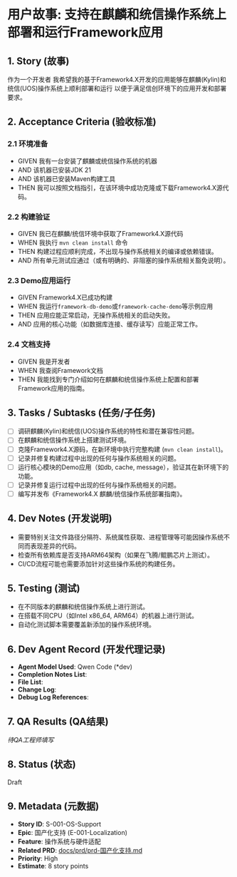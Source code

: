 # 用户故事: 支持在麒麟和统信操作系统上部署和运行Framework应用

## 1. Story (故事)

作为一个开发者
我希望我的基于Framework4.X开发的应用能够在麒麟(Kylin)和统信(UOS)操作系统上顺利部署和运行
以便于满足信创环境下的应用开发和部署要求。

## 2. Acceptance Criteria (验收标准)

### 2.1 环境准备
*   GIVEN 我有一台安装了麒麟或统信操作系统的机器
*   AND 该机器已安装JDK 21
*   AND 该机器已安装Maven构建工具
*   THEN 我可以按照文档指引，在该环境中成功克隆或下载Framework4.X源代码。

### 2.2 构建验证
*   GIVEN 我已在麒麟/统信环境中获取了Framework4.X源代码
*   WHEN 我执行 `mvn clean install` 命令
*   THEN 构建过程应顺利完成，不出现与操作系统相关的编译或依赖错误。
*   AND 所有单元测试应通过（或有明确的、非阻塞的操作系统相关豁免说明）。

### 2.3 Demo应用运行
*   GIVEN Framework4.X已成功构建
*   WHEN 我运行`framework-db-demo`或`framework-cache-demo`等示例应用
*   THEN 应用应能正常启动，无操作系统相关的启动失败。
*   AND 应用的核心功能（如数据库连接、缓存读写）应能正常工作。

### 2.4 文档支持
*   GIVEN 我是开发者
*   WHEN 我查阅Framework文档
*   THEN 我能找到专门介绍如何在麒麟和统信操作系统上配置和部署Framework应用的指南。

## 3. Tasks / Subtasks (任务/子任务)
- [ ] 调研麒麟(Kylin)和统信(UOS)操作系统的特性和潜在兼容性问题。
- [ ] 在麒麟和统信操作系统上搭建测试环境。
- [ ] 克隆Framework4.X源码，在新环境中执行完整构建 (`mvn clean install`)。
- [ ] 记录并修复构建过程中出现的任何与操作系统相关的问题。
- [ ] 运行核心模块的Demo应用（如db, cache, message），验证其在新环境下的功能。
- [ ] 记录并修复运行过程中出现的任何与操作系统相关的问题。
- [ ] 编写并发布《Framework4.X 麒麟/统信操作系统部署指南》。

## 4. Dev Notes (开发说明)
*   需要特别关注文件路径分隔符、系统属性获取、进程管理等可能因操作系统不同而表现差异的代码。
*   检查所有依赖库是否支持ARM64架构（如果在飞腾/鲲鹏芯片上测试）。
*   CI/CD流程可能也需要添加针对这些操作系统的构建任务。

## 5. Testing (测试)
*   在不同版本的麒麟和统信操作系统上进行测试。
*   在搭载不同CPU（如Intel x86_64, ARM64）的机器上进行测试。
*   自动化测试脚本需要覆盖新添加的操作系统环境。

## 6. Dev Agent Record (开发代理记录)
*   **Agent Model Used**: Qwen Code (*dev)
*   **Completion Notes List**:
*   **File List**:
*   **Change Log**:
*   **Debug Log References**:

## 7. QA Results (QA结果)
_待QA工程师填写_

## 8. Status (状态)
Draft

## 9. Metadata (元数据)
*   **Story ID**: S-001-OS-Support
*   **Epic**: 国产化支持 (E-001-Localization)
*   **Feature**: 操作系统与硬件适配
*   **Related PRD**: [docs/prd/prd-国产化支持.md](../../docs/prd/prd-国产化支持.md)
*   **Priority**: High
*   **Estimate**: 8 story points